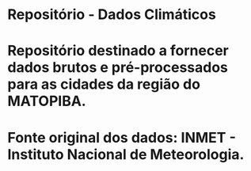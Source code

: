 # Repositório - Dados Climáticos

# Repositório destinado a fornecer dados brutos e pré-processados para as cidades da região do MATOPIBA.
# Fonte original dos dados: INMET - Instituto Nacional de Meteorologia.
